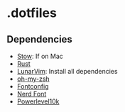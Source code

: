 # .dotfiles

## Dependencies

* [Stow](https://formulae.brew.sh/formula/stow): If on Mac 
* [Rust](https://www.rust-lang.org/tools/install)
* [LunarVim](https://www.lunarvim.org/docs/installation): Install all dependencies
* [oh-my-zsh](https://ohmyz.sh/#install)
* [Fontconfig](https://formulae.brew.sh/formula/fontconfig)
* [Nerd Font](https://github.com/ronniedroid/getnf)
* [Powerlevel10k](https://github.com/romkatv/powerlevel10k#oh-my-zsh)
